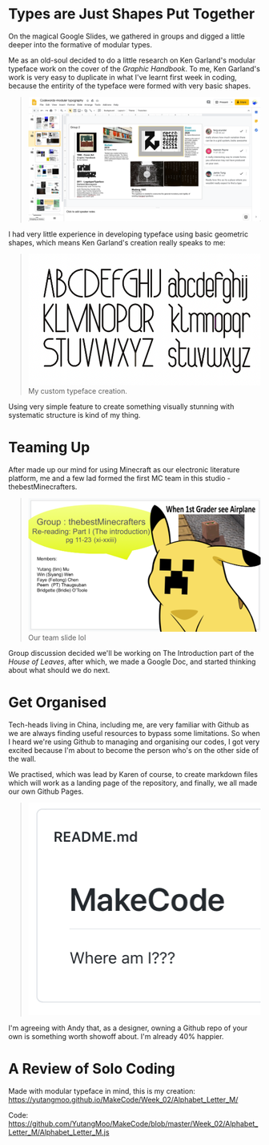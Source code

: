 # Types are Just Shapes Put Together

On the magical Google Slides, we gathered in groups and digged a little deeper into the formative of modular types. 

Me as an old-soul decided to do a little research on Ken Garland's modular typeface work on the cover of the *Graphic Handbook*. To me, Ken Garland's work is very easy to duplicate in what I've learnt first week in coding, because the entirity of the typeface were formed with very basic shapes.

> ![Week2_Slides_Yutang](https://github.com/YutangMoo/MakeCode/blob/master/Week_02/Images/Week2_Slides_Yutang.png?raw=true)

I had very little experience in developing typeface using basic geometric shapes, which means Ken Garland's creation really speaks to me:

> ![Week2_Custon_Type_Yutang](https://github.com/YutangMoo/MakeCode/blob/master/Week_02/Images/Week2_Custon_Type_Yutang.png?raw=true)
> My custom typeface creation.

Using very simple feature to create something visually stunning with systematic structure is kind of my thing.



# Teaming Up

After made up our mind for using Minecraft as our electronic literature platform, me and a few lad formed the first MC team in this studio - thebestMinecrafters.

> ![Week2_TeamSlides_Yutang](https://github.com/YutangMoo/MakeCode/blob/master/Week_02/Images/Week2_TeamSlides_Yutang.png?raw=true)
> Our team slide lol

Group discussion decided we'll be working on The Introduction part of the *House of Leaves*, after which, we made a Google Doc, and started thinking about what should we do next.



# Get Organised

Tech-heads living in China, including me, are very familiar with Github as we are always finding useful resources to bypass some limitations. So when I heard we're using Github to managing and organising our codes, I got very excited because I'm about to become the person who's on the other side of the wall.

We practised, which was lead by Karen of course, to create markdown files which will work as a landing page of the repository, and finally, we all made our own Github Pages.

> ![Week2_Github_Yutang](https://github.com/YutangMoo/MakeCode/blob/master/Week_02/Images/Week2_Github_Yutang.png?raw=true)

I'm agreeing with Andy that, as a designer, owning a Github repo of your own is something worth showoff about. I'm already 40% happier. 



# A Review of Solo Coding

Made with modular typeface in mind, this is my creation:
https://yutangmoo.github.io/MakeCode/Week_02/Alphabet_Letter_M/

Code:
https://github.com/YutangMoo/MakeCode/blob/master/Week_02/Alphabet_Letter_M/Alphabet_Letter_M.js